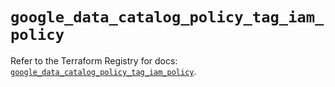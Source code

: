 # `google_data_catalog_policy_tag_iam_policy`

Refer to the Terraform Registry for docs: [`google_data_catalog_policy_tag_iam_policy`](https://registry.terraform.io/providers/hashicorp/google-beta/6.49.0/docs/resources/google_data_catalog_policy_tag_iam_policy).
